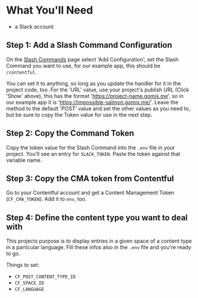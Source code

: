 # What You'll Need

- a Slack account

## Step 1: Add a Slash Command Configuration

On the [Slash Commands](https://slack.com/apps/A0F82E8CA-slash-commands)  page select 'Add Configuration', set the Slash Command you want to use, for our example app, this should be `/contentful`. 

You can set it to anything, so long as you update the handler for it in the project code, too. For the 'URL' value, use your project's publish URL (Click 'Show' above), this has the format 'https://project-name.gomix.me', so in our example app it is 'https://impossible-salmon.gomix.me/'. Leave the method to the default 'POST' value and set the other values as you need to, but be sure to copy the Token value for use in the next step.

## Step 2: Copy the Command Token

Copy the token value for the Slash Command into the `.env` file in your project. You'll see an entry for `SLACK_TOKEN`. Paste the token against that variable name.

## Step 3: Copy the CMA token from Contentful

Go to your Contentful account and get a Content Management Token (`CF_CMA_TOKEN`). Add it to `env`, too.

## Step 4: Define the content type you want to deal with

This projects purpose is to display entries in a given space of a content type in a particular language. Fill these infos also in the `.env` file and you're ready to go.

Things to set:

- `CF_POST_CONTENT_TYPE_ID`
- `CF_SPACE_ID`
- `CF_LANGUAGE`